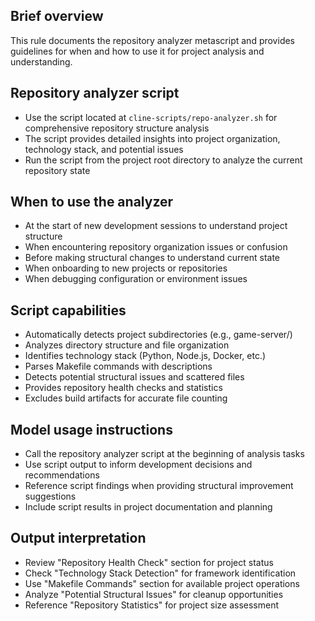 ## Brief overview
This rule documents the repository analyzer metascript and provides guidelines for when and how to use it for project analysis and understanding.

## Repository analyzer script
- Use the script located at `cline-scripts/repo-analyzer.sh` for comprehensive repository structure analysis
- The script provides detailed insights into project organization, technology stack, and potential issues
- Run the script from the project root directory to analyze the current repository state

## When to use the analyzer
- At the start of new development sessions to understand project structure
- When encountering repository organization issues or confusion
- Before making structural changes to understand current state
- When onboarding to new projects or repositories
- When debugging configuration or environment issues

## Script capabilities
- Automatically detects project subdirectories (e.g., game-server/)
- Analyzes directory structure and file organization
- Identifies technology stack (Python, Node.js, Docker, etc.)
- Parses Makefile commands with descriptions
- Detects potential structural issues and scattered files
- Provides repository health checks and statistics
- Excludes build artifacts for accurate file counting

## Model usage instructions
- Call the repository analyzer script at the beginning of analysis tasks
- Use script output to inform development decisions and recommendations
- Reference script findings when providing structural improvement suggestions
- Include script results in project documentation and planning

## Output interpretation
- Review "Repository Health Check" section for project status
- Check "Technology Stack Detection" for framework identification
- Use "Makefile Commands" section for available project operations
- Analyze "Potential Structural Issues" for cleanup opportunities
- Reference "Repository Statistics" for project size assessment
